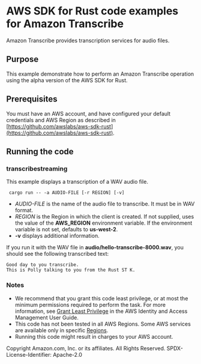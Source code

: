 # AWS SDK for Rust code examples for Amazon Transcribe

Amazon Transcribe provides transcription services for audio files.

## Purpose

This example demonstrate how to perform an Amazon Transcribe operation using the alpha version of the AWS SDK for Rust.

## Prerequisites

You must have an AWS account, and have configured your default credentials and AWS Region as described in [https://github.com/awslabs/aws-sdk-rust](https://github.com/awslabs/aws-sdk-rust).

## Running the code

### transcribestreaming

This example displays a transcription of a WAV audio file.

` cargo run -- -a AUDIO-FILE [-r REGION] [-v]`

- _AUDIO-FILE_ is the name of the audio file to transcribe. It must be in WAV format.
- _REGION_ is the Region in which the client is created.
  If not supplied, uses the value of the __AWS_REGION__ environment variable.
  If the environment variable is not set, defaults to __us-west-2__.
- __-v__ displays additional information.

If you run it with the WAV file in __audio/hello-transcribe-8000.wav__, you should see the following transcribed text:

```
Good day to you transcribe.
This is Polly talking to you from the Rust ST K.
```

### Notes

- We recommend that you grant this code least privilege,
  or at most the minimum permissions required to perform the task.
  For more information, see
  [Grant Least Privilege](https://docs.aws.amazon.com/IAM/latest/UserGuide/best-practices.html#grant-least-privilege)
  in the AWS Identity and Access Management User Guide.
- This code has not been tested in all AWS Regions.
  Some AWS services are available only in specific
  [Regions](https://aws.amazon.com/about-aws/global-infrastructure/regional-product-services).
- Running this code might result in charges to your AWS account.

Copyright Amazon.com, Inc. or its affiliates. All Rights Reserved. SPDX-License-Identifier: Apache-2.0
